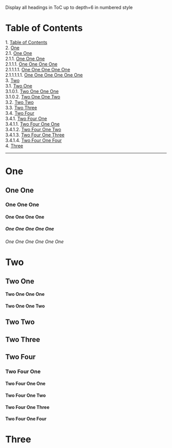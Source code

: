 Display all headings in ToC up to depth=6 in numbered style

# Table of Contents

<!-- !toc (level=6 numbered) -->

1\. [Table of Contents](#table-of-contents) <br>
2\. [One](#one) <br>
2.1\. [One One](#one-one) <br>
2.1.1\. [One One One](#one-one-one) <br>
2.1.1.1\. [One One One One](#one-one-one-one) <br>
2.1.1.1.1\. [One One One One One](#one-one-one-one-one) <br>
2.1.1.1.1.1\. [One One One One One One](#one-one-one-one-one-one) <br>
3\. [Two](#two) <br>
3.1\. [Two One](#two-one) <br>
3.1.0.1\. [Two One One One](#two-one-one-one) <br>
3.1.0.2\. [Two One One Two](#two-one-one-two) <br>
3.2\. [Two Two](#two-two) <br>
3.3\. [Two Three](#two-three) <br>
3.4\. [Two Four](#two-four) <br>
3.4.1\. [Two Four One](#two-four-one) <br>
3.4.1.1\. [Two Four One One](#two-four-one-one) <br>
3.4.1.2\. [Two Four One Two](#two-four-one-two) <br>
3.4.1.3\. [Two Four One Three](#two-four-one-three) <br>
3.4.1.4\. [Two Four One Four](#two-four-one-four) <br>
4\. [Three](#three) <br>

<!-- toc! -->

----

# One

## One One

### One One One

#### One One One One

##### One One One One One

###### One One One One One One

# Two

## Two One

#### Two One One One

#### Two One One Two

## Two Two

## Two Three

## Two Four

### Two Four One

#### Two Four One One

#### Two Four One Two

#### Two Four One Three

#### Two Four One Four

# Three
